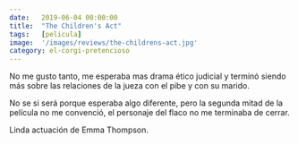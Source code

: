 ```yaml
---
date:   2019-06-04 00:00:00
title:  "The Children's Act"
tags:   [pelicula]
image:  '/images/reviews/the-childrens-act.jpg'
category: el-corgi-pretencioso
---
```

No me gusto tanto, me esperaba mas drama ético judicial y terminó siendo más sobre las relaciones de la jueza con el pibe y con su marido.

No se si será porque esperaba algo diferente, pero la segunda mitad de la película no me convenció, el personaje del flaco no me terminaba de cerrar.

Linda actuación de Emma Thompson.
